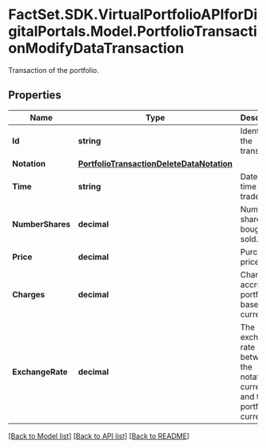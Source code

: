 # FactSet.SDK.VirtualPortfolioAPIforDigitalPortals.Model.PortfolioTransactionModifyDataTransaction
Transaction of the portfolio.

## Properties

Name | Type | Description | Notes
------------ | ------------- | ------------- | -------------
**Id** | **string** | Identifier of the transaction. | 
**Notation** | [**PortfolioTransactionDeleteDataNotation**](PortfolioTransactionDeleteDataNotation.md) |  | [optional] 
**Time** | **string** | Date and time of the trade. | [optional] 
**NumberShares** | **decimal** | Number of shares bought or sold. | [optional] 
**Price** | **decimal** | Purchase price. | [optional] 
**Charges** | **decimal** | Charges accrued in portfolio&#39;s base currency. | [optional] 
**ExchangeRate** | **decimal** | The exchange rate between the notation&#39;s currency and the portfolio currency. | [optional] 

[[Back to Model list]](../README.md#documentation-for-models) [[Back to API list]](../README.md#documentation-for-api-endpoints) [[Back to README]](../README.md)


